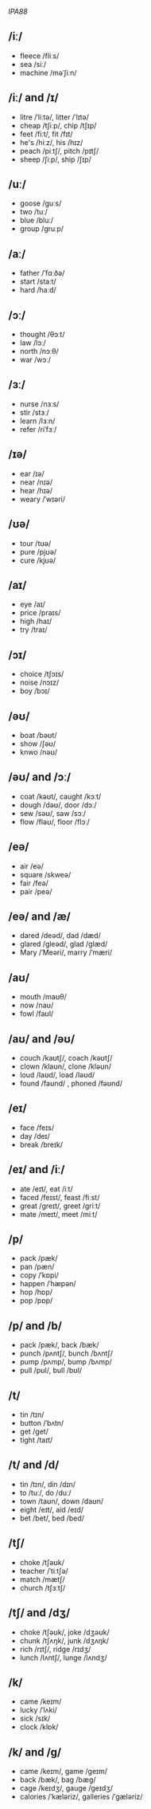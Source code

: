 *IPA88*

## /iː/

- fleece /fliːs/
- sea /siː/
- machine /məˈʃiːn/

## /iː/ and /ɪ/

- litre /ˈliːtə/, litter /ˈlɪtə/
- cheap /tʃiːp/, chip /tʃɪp/
- feet /fiːt/, fit /fɪt/
- he's /hiːz/, his /hɪz/
- peach /piːtʃ/, pitch /pɪtʃ/
- sheep /ʃiːp/, ship /ʃɪp/

## /uː/

- goose /ɡuːs/
- two /tuː/
- blue /bluː/
- group /gruːp/

## /aː/
- father /ˈfɑːðə/
- start /staːt/
- hard /haːd/

## /ɔː/

- thought /θɔːt/
- law /lɔː/
- north /nɔːθ/
- war /wɔː/

## /ɜː/

- nurse /nɜːs/
- stir /stɜː/
- learn /lɜːn/
- refer /riˈfɜː/

## /ɪə/

- ear /ɪə/
- near /nɪə/
- hear /hɪə/
- weary /ˈwɪəri/

## /ʊə/

- tour /tʊə/
- pure /pjʊə/
- cure /kjʊə/

## /aɪ/

- eye /aɪ/
- price /praɪs/
- high /haɪ/
- try /traɪ/

## /ɔɪ/

- choice /tʃɔɪs/
- noise /nɔɪz/
- boy /bɔɪ/

## /əʊ/

- boat /bəʊt/
- show /ʃəʊ/
- knwo /nəʊ/

## /əʊ/ and /ɔː/

- coat /kəʊt/, caught /kɔːt/
- dough /dəʊ/, door /dɔː/
- sew /səʊ/, saw /sɔː/
- flow /fləʊ/, floor /flɔː/

## /eə/

- air /eə/
- square /skweə/
- fair /feə/
- pair /peə/

## /eə/ and /æ/

- dared /deəd/, dad /dæd/
- glared /gleəd/, glad /glæd/
- Mary /ˈMeəri/, marry /ˈmæri/

## /aʊ/

- mouth /maʊθ/
- now /naʊ/
- fowl /faʊl/

## /aʊ/ and /əʊ/

- couch /kaʊtʃ/, coach /kəʊtʃ/
- clown /klaʊn/, clone /kləʊn/
- loud /laʊd/, load /ləʊd/
- found /faʊnd/ , phoned /fəʊnd/

## /eɪ/

- face /feɪs/
- day /deɪ/
- break /breɪk/

## /eɪ/ and /iː/

- ate /eɪt/, eat /iːt/
- faced /feɪst/, feast /fiːst/
- great /greɪt/, greet /griːt/
- mate /meɪt/, meet /miːt/

## /p/

- pack /pæk/
- pan /pæn/
- copy /ˈkɒpi/
- happen /ˈhæpən/
- hop /hɒp/
- pop /pɒp/

## /p/ and /b/

- pack /pæk/, back /bæk/
- punch /pʌntʃ/, bunch /bʌntʃ/
- pump /pʌmp/, bump /bʌmp/
- pull /pʊl/, bull /bʊl/

## /t/

- tin /tɪn/
- button /ˈbʌtn/
- get /get/
- tight /taɪt/

## /t/ and /d/

- tin /tɪn/, din /dɪn/
- to /tuː/, do /duː/
- town /taʊn/, down /daʊn/
- eight /eɪt/, aid /eɪd/
- bet /bet/, bed /bed/

## /tʃ/

- choke /tʃəʊk/
- teacher /ˈtiːtʃə/
- match /mætʃ/
- church /tʃɜːtʃ/

## /tʃ/ and /dʒ/

- choke /tʃəʊk/, joke /dʒəʊk/
- chunk /tʃʌŋk/, junk /dʒʌŋk/
- rich /rɪtʃ/, ridge /rɪdʒ/
- lunch /lʌntʃ/, lunge /lʌndʒ/

## /k/

- came /keɪm/
- lucky /ˈlʌki/
- sick /sɪk/
- clock /klɒk/

## /k/ and /g/

- came /keɪm/, game /ɡeɪm/
- back /bæk/, bag /bæɡ/
- cage /keɪdʒ/, gauge /ɡeɪdʒ/
- calories /ˈkæləriz/, galleries /ˈgæləriz/
